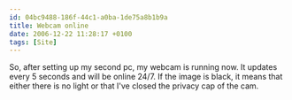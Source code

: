 ```yaml
---
id: 04bc9488-186f-44c1-a0ba-1de75a8b1b9a
title: Webcam online
date: 2006-12-22 11:28:17 +0100
tags: [Site]
---
```


So, after setting up my second pc, my webcam is running now. It updates every 5 seconds and will be online 24/7. If the image is black, it means that either there is no light or that I've closed the privacy cap of the cam.